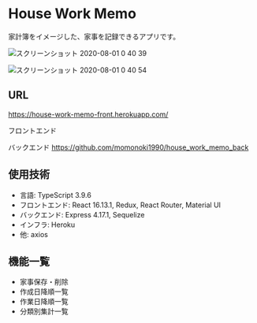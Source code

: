 # House Work Memo
家計簿をイメージした、家事を記録できるアプリです。

![スクリーンショット 2020-08-01 0 40 39](https://user-images.githubusercontent.com/35623368/89051779-b5141e00-d38f-11ea-9ab3-946460a55eed.png)

![スクリーンショット 2020-08-01 0 40 54](https://user-images.githubusercontent.com/35623368/89051793-bb09ff00-d38f-11ea-9083-8bb7be4b92dd.png)


## URL
https://house-work-memo-front.herokuapp.com/

フロントエンド

バックエンド
https://github.com/momonoki1990/house_work_memo_back

## 使用技術
- 言語: TypeScript 3.9.6
- フロントエンド: React 16.13.1, Redux, React Router, Material UI
- バックエンド: Express 4.17.1, Sequelize
- インフラ: Heroku
- 他: axios

## 機能一覧
- 家事保存・削除
- 作成日降順一覧
- 作業日降順一覧
- 分類別集計一覧

